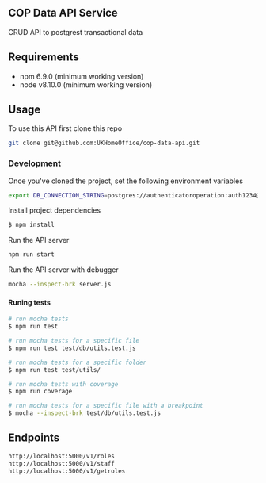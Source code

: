 ## COP Data API Service
CRUD API to postgrest transactional data

## Requirements

* npm 6.9.0 (minimum working version)
* node v8.10.0 (minimum working version)

## Usage
To use this API first clone this repo
```sh
git clone git@github.com:UKHomeOffice/cop-data-api.git
```

### Development
Once you've cloned the project, set the following environment variables
```sh
export DB_CONNECTION_STRING=postgres://authenticatoroperation:auth1234@localhost:5434/operation
```

Install project dependencies
```sh
$ npm install
```

Run the API server
```sh
npm run start
```

Run the API server with debugger
```sh
mocha --inspect-brk server.js
```

#### Runing tests

```sh
# run mocha tests
$ npm run test

# run mocha tests for a specific file
$ npm run test test/db/utils.test.js

# run mocha tests for a specific folder
$ npm run test test/utils/

# run mocha tests with coverage
$ npm run coverage

# run mocha tests for a specific file with a breakpoint
$ mocha --inspect-brk test/db/utils.test.js
```

## Endpoints
```sh
http://localhost:5000/v1/roles
http://localhost:5000/v1/staff
http://localhost:5000/v1/getroles
```
